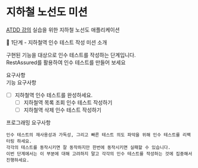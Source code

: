 # 지하철 노선도 미션
[ATDD 강의](https://edu.nextstep.camp/c/R89PYi5H) 실습을 위한 지하철 노선도 애플리케이션

🚀 1단계 - 지하철역 인수 테스트 작성
미션 소개

구현된 기능을 대상으로 인수 테스트를 작성하는 단계입니다.</br>
RestAssured를 활용하여 인수 테스트를 만들어 보세요

요구사항</br>
기능 요구사항</br>
- [ ] 지하철역 인수 테스트를 완성하세요.</br>
  - [ ] 지하철역 목록 조회 인수 테스트 작성하기
  - [ ] 지하철역 삭제 인수 테스트 작성하기

프로그래밍 요구사항

````
인수 테스트의 재사용성과 가독성, 그리고 빠른 테스트 의도 파악을 위해 인수 테스트를 리팩터링 하세요.
각각의 테스트를 동작시키면 잘 동작하지만 한번에 동작시키면 실패할 수 있습니다.
이번 단계에서는 이 부분에 대해 고려하지 말고 각각의 인수 테스트를 작성하는 것에 집중해서 진행하세요.
